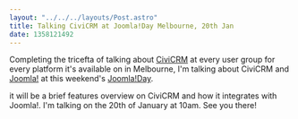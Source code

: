 ```yaml
---
layout: "../../../layouts/Post.astro"
title: Talking CiviCRM at Joomla!Day Melbourne, 20th Jan
date: 1358121492
---
```



Completing the tricefta of talking about <a href="https://civicrm.org" target="_blank">CiviCRM</a> at every user group for every platform it&#39;s available on in Melbourne, I&#39;m talking about CiviCRM and <a href="https://joomla.org" target="_blank">Joomla!</a> at this weekend&#39;s <a href="https://melbourne.joomladay.org.au/" target="_blank">Joomla!Day</a>.

it will be a brief features overview on CiviCRM and how it integrates with Joomla!. I&#39;m talking on the 20th of January at 10am. See you there!
